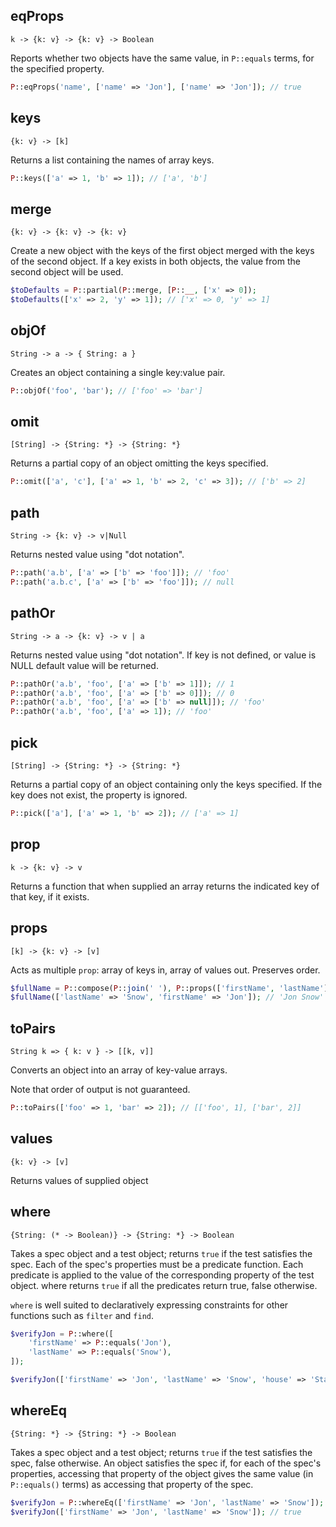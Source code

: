 ## eqProps
`k -> {k: v} -> {k: v} -> Boolean`

Reports whether two objects have the same value, in `P::equals` terms, for the specified property.



```php
P::eqProps('name', ['name' => 'Jon'], ['name' => 'Jon']); // true
```

## keys
`{k: v} -> [k]`

Returns a list containing the names of array keys.



```php
P::keys(['a' => 1, 'b' => 1]); // ['a', 'b']
```

## merge
`{k: v} -> {k: v} -> {k: v}`

Create a new object with the keys of the first object merged with the keys of the second object. If a key exists in both objects, the value from the second object will be used.



```php
$toDefaults = P::partial(P::merge, [P::__, ['x' => 0]);
$toDefaults(['x' => 2, 'y' => 1]); // ['x' => 0, 'y' => 1]
```

## objOf
`String -> a -> { String: a }`

Creates an object containing a single key:value pair.



```php
P::objOf('foo', 'bar'); // ['foo' => 'bar']
```

## omit
`[String] -> {String: *} -> {String: *}`

Returns a partial copy of an object omitting the keys specified.



```php
P::omit(['a', 'c'], ['a' => 1, 'b' => 2, 'c' => 3]); // ['b' => 2]
```

## path
`String -> {k: v} -> v|Null`

Returns nested value using "dot notation".



```php
P::path('a.b', ['a' => ['b' => 'foo']]); // 'foo'
P::path('a.b.c', ['a' => ['b' => 'foo']]); // null
```

## pathOr
`String -> a -> {k: v} -> v | a`

Returns nested value using "dot notation". If key is not defined, or value is NULL default value will be returned.



```php
P::pathOr('a.b', 'foo', ['a' => ['b' => 1]]); // 1
P::pathOr('a.b', 'foo', ['a' => ['b' => 0]]); // 0
P::pathOr('a.b', 'foo', ['a' => ['b' => null]]); // 'foo'
P::pathOr('a.b', 'foo', ['a' => 1]); // 'foo'
```

## pick
`[String] -> {String: *} -> {String: *}`

Returns a partial copy of an object containing only the keys specified. If the key does not exist, the property is ignored.



```php
P::pick(['a'], ['a' => 1, 'b' => 2]); // ['a' => 1]
```

## prop
`k -> {k: v} -> v`

Returns a function that when supplied an array returns the indicated key of that key, if it exists.



## props
`[k] -> {k: v} -> [v]`

Acts as multiple `prop`: array of keys in, array of values out. Preserves order.



```php
$fullName = P::compose(P::join(' '), P::props(['firstName', 'lastName']));
$fullName(['lastName' => 'Snow', 'firstName' => 'Jon']); // 'Jon Snow'
```

## toPairs
`String k => { k: v } -> [[k, v]]`

Converts an object into an array of key-value arrays.

Note that order of output is not guaranteed.

```php
P::toPairs(['foo' => 1, 'bar' => 2]); // [['foo', 1], ['bar', 2]]
```

## values
`{k: v} -> [v]`

Returns values of supplied object



## where
`{String: (* -> Boolean)} -> {String: *} -> Boolean`

Takes a spec object and a test object; returns `true` if the test satisfies the spec. Each of the spec's properties must be a predicate function. Each predicate is applied to the value of the corresponding property of the test object. where returns `true` if all the predicates return true, false otherwise.

`where` is well suited to declaratively expressing constraints for other functions such as `filter` and `find`.

```php
$verifyJon = P::where([
    'firstName' => P::equals('Jon'),
    'lastName' => P::equals('Snow'),
]);

$verifyJon(['firstName' => 'Jon', 'lastName' => 'Snow', 'house' => 'Stark']); // true
```

## whereEq
`{String: *} -> {String: *} -> Boolean`

Takes a spec object and a test object; returns `true` if the test satisfies the spec, false otherwise. An object satisfies the spec if, for each of the spec's properties, accessing that property of the object gives the same value (in `P::equals()` terms) as accessing that property of the spec.



```php
$verifyJon = P::whereEq(['firstName' => 'Jon', 'lastName' => 'Snow']);
$verifyJon(['firstName' => 'Jon', 'lastName' => 'Snow']); // true
```


